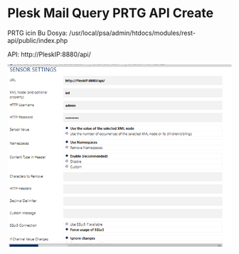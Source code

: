 # Plesk Mail Query PRTG API Create

PRTG icin Bu Dosya: /usr/local/psa/admin/htdocs/modules/rest-api/public/index.php

API: http://PleskIP:8880/api/

![Plesk Mail Query PRTG API Create](https://github.com/yoncu/Plesk-Mail-Query-PRTG-API-Create/raw/main/Screenshot_1.png)
